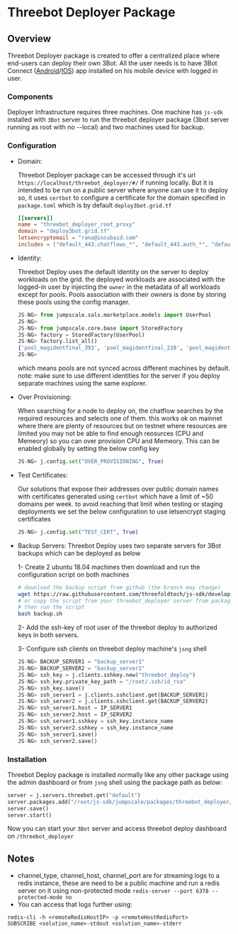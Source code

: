 # Threebot Deployer Package

## Overview

Threebot Deployer package is created to offer a centralized place where end-users can deploy their own 3Bot. All the user needs is to have 3Bot Connect ([Android](https://play.google.com/store/apps/details?id=org.jimber.threebotlogin&hl=en)/[IOS](https://apps.apple.com/us/app/3bot-connect/id1459845885)) app installed on his mobile device with logged in user.

### Components

Deployer Infrastructure requires three machines. One machine has `js-sdk` installed with `3Bot` server to run the threebot deployer package (3bot server running as root with no --local) and two machines used for backup.

### Configuration

- Domain:

    Threebot Deployer package can be accessed through it's url `https://localhost/threebot_deployer/#/` if running locally. But it is intended to be run on a public server where anyone can use it to deploy so, it uses `certbot` to configure a certificate for the domain specified in `package.toml` which is by default `deploy3bot.grid.tf`

    ```toml
    [[servers]]
    name = "threebot_deployer_root_proxy"
    domain = "deploy3bot.grid.tf"
    letsencryptemail = "rana@incubaid.com"
    includes = ["default_443.chatflows_*", "default_443.auth_*", "default_443.threebot_deployer*"]

    ```

- Identity:

    Threebot Deploy uses the default identity on the server to deploy workloads on the grid. the deployed workloads are associated with the logged-in user by injecting the `owner` in the metadata of all workloads except for pools. Pools association with their owners is done by storing these pools using the config manager.

    ```python
    JS-NG> from jumpscale.sals.marketplace.models import UserPool
    JS-NG>
    JS-NG> from jumpscale.core.base import StoredFactory
    JS-NG> factory = StoredFactory(UserPool)
    JS-NG> factory.list_all()
    {'pool_magidentfinal_393', 'pool_magidentfinal_228', 'pool_magidentfinal_242', 'pool_magidentfinal_231'}
    JS-NG>
    ```

    which means pools are not synced across different machines by default.
    note: make sure to use different identities for the server if you deploy separate machines using the same explorer.

- Over Provisioning:

    When searching for a node to deploy on, the chatflow searches by the required resources and selects one of them. this works ok on mainnet where there are plenty of resources but on testnet where resources are limited you may not be able to find enough reosurces (CPU and Memeory) so you can over provision CPU and Memeory. This can be enabled globally by setting the below config key

    ```python
    JS-NG> j.config.set("OVER_PROVISIONING", True)
    ```

- Test Certificates:

    Our solutions that expose their addresses over public domain names with certificates generated using `certbot` which have a limit of ~50 domains per week. to avoid reaching that limit when testing or staging deployments we set the below configuration to use letsencrypt staging certificates

    ```python
    JS-NG> j.config.set("TEST_CERT", True)
    ```

- Backup Servers:
    Threebot Deploy uses two separate servers for 3Bot backups which can be deployed as below

    1- Create 2 ubuntu 18.04 machines then download and run the configuration script on both machines

    ```bash
    # download the backup script from github (the branch may change)
    wget https://raw.githubusercontent.com/threefoldtech/js-sdk/development/jumpscale/packages/threebot_deployer/scripts/backup.sh
    # or copy the script from your threebot_deployer server from package path jumpscale/packages/threebot_deployer/scripts/backup.sh to both backup servers
    # then run the script
    bash backup.sh
    ```

    2- Add the ssh-key of root user of the threebot deploy to authorized keys in both servers.

    3- Configure ssh clients on threebot deploy machine's `jsng` shell

    ```python
    JS-NG> BACKUP_SERVER1 = "backup_server1"
    JS-NG> BACKUP_SERVER2 = "backup_server2"
    JS-NG> ssh_key = j.clients.sshkey.new("threebot_deploy")
    JS-NG> ssh_key.private_key_path = "/root/.ssh/id_rsa"
    JS-NG> ssh_key.save()
    JS-NG> ssh_server1 = j.clients.sshclient.get(BACKUP_SERVER1)
    JS-NG> ssh_server2 = j.clients.sshclient.get(BACKUP_SERVER2)
    JS-NG> ssh_server1.host = IP_SERVER1
    JS-NG> ssh_server2.host = IP_SERVER2
    JS-NG> ssh_server1.sshkey = ssh_key.instance_name
    JS-NG> ssh_server2.sshkey = ssh_key.instance_name
    JS-NG> ssh_server1.save()
    JS-NG> ssh_server2.save()
    ```

### Installation

Threebot Deploy package is installed normally like any other package using the admin dashboard or from `jsng` shell using the package path as below:

```python
server = j.servers.threebot.get("default")
server.packages.add("/root/js-sdk/jumpscale/packages/threebot_deployer/", channel_type="redis", channel_host="<remoteRedisHostIP>", channel_port=<remoteHostRedisPort>)
server.save()
server.start()
```

Now you can start your `3Bot` server and access threebot deploy dashboard on `/threebot_deployer`

## Notes

- channel_type, channel_host, channel_port are for streaming logs to a redis instance, these are need to be a public machine and run a redis server on it using non-protected mode `redis-server --port 6378 --protected-mode no`
- You can access that logs further using:

```
redis-cli -h <remoteRedisHostIP> -p <remoteHostRedisPort>
SUBSCRIBE <solution_name>-stdout <solution_name>-stderr
```
